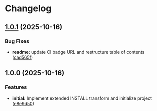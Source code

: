 # Changelog

## [1.0.1](https://github.com/ioncakephper/markdown-magic-install-extended/compare/v1.0.0...v1.0.1) (2025-10-16)


### Bug Fixes

* **readme:** update CI badge URL and restructure table of contents ([cad565f](https://github.com/ioncakephper/markdown-magic-install-extended/commit/cad565fdab7b650a5ef22fc41b9f33cd5a2fd845))

## 1.0.0 (2025-10-16)

### Features

- **initial:** Implement extended INSTALL transform and initialize project ([e8e9d50](https://github.com/ioncakephper/markdown-magic-install-extended/commit/e8e9d5036ba4253ec234b4791950b270e988f12e))
